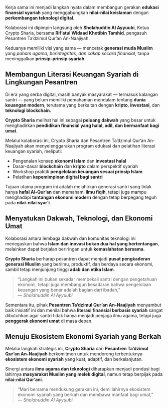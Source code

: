 Kerja sama ini menjadi langkah nyata dalam membangun gerakan **edukasi finansial syariah** yang menggabungkan **nilai-nilai keislaman** dengan **perkembangan teknologi digital**.

Kolaborasi ini dipimpin langsung oleh **Sholahuddin Al Ayyuubi**, Ketua Crypto Sharia, bersama **Rif’atul Widaad Khotibin Tamhid**, pengasuh Pesantren Ta’dzimul Qur’an An-Naajiyah.

Keduanya memiliki visi yang sama — mencetak **generasi muda Muslim** yang _paham agama, berintegritas, dan cakap secara finansial_, tanpa meninggalkan **prinsip-prinsip syariah**.

## Membangun Literasi Keuangan Syariah di Lingkungan Pesantren

Di era yang serba digital, masih banyak masyarakat — termasuk kalangan santri — yang belum memiliki pemahaman mendalam tentang **dunia keuangan modern**, terutama yang berkaitan dengan **kripto**, **investasi**, dan **teknologi blockchain**.

**Crypto Sharia** melihat hal ini sebagai **peluang dakwah** yang besar untuk menghadirkan **pendidikan finansial yang halal, adil, dan bermanfaat bagi umat**.

Melalui kolaborasi ini, Crypto Sharia dan Pesantren Ta’dzimul Qur’an An-Naajiyah akan menyelenggarakan program edukasi dan pelatihan literasi keuangan syariah, meliputi:

- Pengenalan konsep **ekonomi Islam** dan **investasi halal**
- Dasar-dasar **blockchain** dan **kripto** dalam perspektif syariah
- Workshop praktik **pengelolaan keuangan sesuai prinsip Islam**
- Pelatihan **kepemimpinan digital bagi santri**

Tujuan utama program ini adalah melahirkan generasi santri yang tidak hanya **hafal Al-Qur’an** dan memahami **ilmu fiqih**, tetapi juga mampu menghadapi **tantangan ekonomi modern** dengan tetap berpegang teguh pada **nilai-nilai syar’i**.

## Menyatukan Dakwah, Teknologi, dan Ekonomi Umat

Kolaborasi antara lembaga dakwah dan komunitas teknologi ini menegaskan bahwa **Islam dan inovasi bukan dua hal yang bertentangan**, melainkan dapat berjalan beriringan untuk **kemaslahatan bersama**.

**Crypto Sharia** berharap pesantren dapat menjadi **pusat pengkaderan generasi Muslim** yang berilmu, produktif, dan berdaya secara ekonomi, sambil tetap menjunjung tinggi **adab dan etika Islam**.

> “Langkah ini bukan sekadar membekali santri dengan pengetahuan ekonomi, tetapi juga membangun kesadaran bahwa pengelolaan keuangan yang benar adalah bagian dari ibadah,”  
> — _Sholahuddin Al Ayyuubi_

Sementara itu, pihak **Pesantren Ta’dzimul Qur’an An-Naajiyah** menyambut baik inisiatif ini dan menilai bahwa **literasi finansial berbasis syariah** sangat dibutuhkan agar santri tidak hanya menjadi penjaga ilmu agama, tetapi juga **penggerak ekonomi umat** di masa depan.

## Menuju Ekosistem Ekonomi Syariah yang Berkah

Melalui langkah strategis ini, **Crypto Sharia** dan **Pesantren Ta’dzimul Qur’an An-Naajiyah** berkomitmen untuk mendorong terbentuknya **ekosistem ekonomi syariah** yang kuat, adaptif, dan berkelanjutan.

Sinergi antara **ilmu agama dan teknologi** diharapkan menjadi pondasi bagi lahirnya **masyarakat Muslim yang melek digital**, namun tetap berpijak pada **nilai-nilai Qur’ani**.

> “Mari bersama mendukung gerakan ini, demi lahirnya ekosistem ekonomi syariah yang berkah dan membawa manfaat bagi umat,”  
> — _Sholahuddin Al Ayyuubi_
